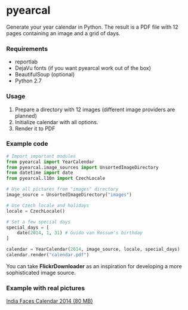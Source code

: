 pyearcal
========
Generate your year calendar in Python. The result is a PDF file with 12 pages containing an image and a grid of days.

### Requirements
* reportlab
* DejaVu fonts (if you want pyearcal work out of the box)
* BeautifulSoup (optional)
* Python 2.7

### Usage

1. Prepare a directory with 12 images (different image providers are planned)
2. Initialize calendar with all options.
3. Render it to PDF

### Example code

```python
# Import important modules
from pyearcal import YearCalendar
from pyearcal.image_sources import UnsortedImageDirectory
from datetime import date
from pyearcal.l10n import CzechLocale

# Use all pictures from "images" directory
image_source = UnsortedImageDirectory("images")

# Use Czech locale and holidays
locale = CzechLocale()

# Set a few special days
special_days = [
    date(2014, 1, 31) # Guido van Rossum's birthday
]

calendar = YearCalendar(2014, image_source, locale, special_days)
calendar.render("calendar.pdf")
```

You can take **FlickrDownloader** as an inspiration for developing a more sophisticated image source.

### Example with real pictures

[India Faces Calendar 2014 (80 MB)](http://pyearcal.vzdusne.cz/calendar.pdf)
